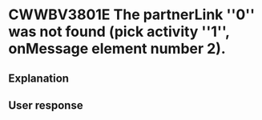 # CWWBV3801E The partnerLink ''0'' was not found (pick activity ''1'', onMessage element number 2).

## Explanation

## User response